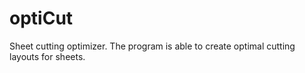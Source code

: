# optiCut
Sheet cutting optimizer.
The program is able to create optimal cutting layouts for sheets.
